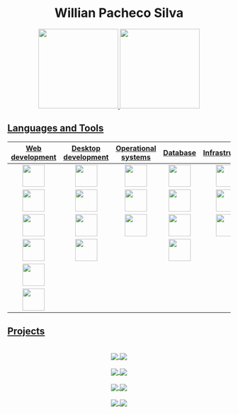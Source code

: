 <!---### Hi! My name is Willian Pacheco Silva!

- 🔭 I’m currently studing Computer Engineering in UFES
- 🌱 I’m currently learning C, C++, Python, Java, ReactJS, NextJS, Javascript and Typescript


--->

<div align="center">
    <h1>Willian Pacheco Silva</h1>   
</div>

<div align="center">
    <a href="https://github.com/willianps31">
        <img height="180em"
            src="https://github-readme-stats.vercel.app/api/top-langs/?username=willianps31&layout=compact&langs_count=25&theme=github_dark" />
        <img height="180em"
            src="https://github-readme-stats.vercel.app/api?username=willianps31&show_icons=true&theme=github_dark&include_all_commits=true&count_private=true" />
</div>
    
## Languages and Tools

<table align="center">
<thead>
  <tr>
    <th>Web development</th>
    <th>Desktop development</th>
    <th>Operational systems</th>
    <th>Database</th>
    <th>Infrastructure</th>
  </tr>
</thead>
<tbody>
  <tr align="center">
    <td><img height="50em" src="https://cdn.jsdelivr.net/gh/devicons/devicon/icons/html5/html5-plain.svg"/></td>
    <td><img height="50em" src="https://cdn.jsdelivr.net/gh/devicons/devicon/icons/python/python-original.svg" /></td>
    <td><img height="50em" src="https://cdn.icon-icons.com/icons2/1508/PNG/128/distributorlogoarchlinux_103805.png" /></td>
    <td><img height="50em" src="https://cdn.icon-icons.com/icons2/2699/PNG/128/mysql_logo_icon_169941.png" /></td>
    <td><img height="50em" src="https://cdn.jsdelivr.net/gh/devicons/devicon/icons/docker/docker-original.svg" /></td>
  </tr>
  <tr align="center">
    <td><img height="50em" src="https://cdn.jsdelivr.net/gh/devicons/devicon/icons/typescript/typescript-plain.svg" /></td>
    <td><img height="50em" src="https://cdn.jsdelivr.net/gh/devicons/devicon/icons/c/c-plain.svg" /></td>
    <td><img height="50em" src="https://cdn.icon-icons.com/icons2/1508/PNG/128/ubuntustarthere_104634.png" /></td>
    <td><img height="50em" src="https://cdn.icon-icons.com/icons2/2415/PNG/128/postgresql_original_wordmark_logo_icon_146392.png" /></td>
    <td><img height="50em" src="https://cdn.icon-icons.com/icons2/1381/PNG/128/xampp_94513.png" /></td>
  </tr>
  <tr align="center">
    <td><img height="50em" src="https://cdn.jsdelivr.net/gh/devicons/devicon/icons/javascript/javascript-plain.svg" /></td>
    <td><img height="50em" src="https://cdn.jsdelivr.net/gh/devicons/devicon/icons/cplusplus/cplusplus-plain.svg" /></td>
    <td><img height="50em" src="https://cdn.icon-icons.com/icons2/836/PNG/128/Windows_Phone_icon-icons.com_66782.png" /></td>
    <td><img height="50em" src="https://cdn.icon-icons.com/icons2/2699/PNG/128/sqlite_logo_icon_170706.png" /></td>
    <td><img height="50em" src="https://cdn.icon-icons.com/icons2/2107/PNG/128/file_type_vscode_icon_130084.png" /></td>
  </tr>
  <tr align="center">
    <td><img height="50em" src="https://cdn.jsdelivr.net/gh/devicons/devicon/icons/css3/css3-plain.svg" /></td>
    <td><img height="50em" src="https://cdn.icon-icons.com/icons2/2415/PNG/128/java_original_wordmark_logo_icon_146459.png" /></td>
    <td></td>
    <td><img height="50em" src="https://www.webmundi.com/wp-content/uploads/Microsoft-SQL-Server-300x246.png" /></td>
    <td></td>
  </tr>
  <tr align="center">
    <td><img height="50em" src="https://cdn.jsdelivr.net/gh/devicons/devicon/icons/react/react-original.svg" /></td>
    <td></td>
    <td></td>
    <td></td>
    <td></td>
  </tr>
  <tr align="center">
    <td><img height="50em" src="https://cdn.icon-icons.com/icons2/2415/PNG/128/bootstrap_plain_logo_icon_146619.png" /></td>
    <td></td>
    <td></td>
    <td></td>
    <td></td>
  </tr>
</tbody>
</table>
        
## Projects

</br>

<div align="center">
    <a href="https://github.com/willianps31/wps-timer">
        <img align="center"
            src="https://github-readme-stats.vercel.app/api/pin/?username=willianps31&repo=wps-timer&theme=github_dark" />
    </a>
    <a href="https://github.com/willianps31/task-list-react">
        <img align="center"
            src="https://github-readme-stats.vercel.app/api/pin/?username=willianps31&repo=task-list-react&theme=github_dark" />
    </a>
</div>
</br>
<div align="center">
    <a href="https://github.com/willianps31/URI">
        <img align="center"
            src="https://github-readme-stats.vercel.app/api/pin/?username=willianps31&repo=URI&theme=github_dark" />
    </a>
    <a href="https://github.com/willianps31/catalogueit">
        <img align="center"
            src="https://github-readme-stats.vercel.app/api/pin/?username=willianps31&repo=catalogueit&theme=github_dark" />
    </a>
</div>
</br>
<div align="center">
    <a href="https://github.com/willianps31/CS50-introduction-to-computer-science">
        <img align="center"
            src="https://github-readme-stats.vercel.app/api/pin/?username=willianps31&repo=CS50-introduction-to-computer-science&theme=github_dark" />
    </a>
    <a href="https://github.com/willianps31/structured-programming">
        <img align="center"
            src="https://github-readme-stats.vercel.app/api/pin/?username=willianps31&repo=structured-programming&theme=github_dark" />
    </a>
</div>
</br>
<div align="center">
    <a href="https://github.com/willianps31/data-structures-II">
        <img align="center"
            src="https://github-readme-stats.vercel.app/api/pin/?username=willianps31&repo=data-structures-I&theme=github_dark" />
    </a>
    <a href="https://github.com/willianps31/data-structures-I">
        <img align="center"
            src="https://github-readme-stats.vercel.app/api/pin/?username=willianps31&repo=data-strucures-II&theme=github_dark" />
    </a>
</div>

<!-- 
   Theme names: https://github.com/anuraghazra/github-readme-stats/blob/master/themes/README.md
   -->
